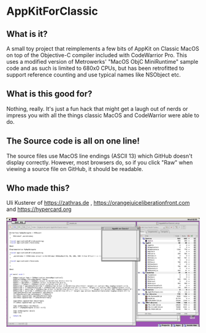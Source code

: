 AppKitForClassic
================

What is it?
-----------

A small toy project that reimplements a few bits of AppKit on Classic MacOS on top of the Objective-C compiler included with CodeWarrior Pro.
This uses a modified version of Metrowerks' "MacOS ObjC MiniRuntime" sample code and as such is limited to 680x0 CPUs, but has been retrofitted
to support reference counting and use typical names like NSObject etc.

What is this good for?
----------------------

Nothing, really. It's just a fun hack that might get a laugh out of nerds or impress you with all the things classic MacOS and CodeWarrior were able to do.

The Source code is all on one line!
-----------------------------------

The source files use MacOS line endings (ASCII 13) which GitHub doesn't display correctly. However, most browsers do, so if you click "Raw" when viewing
a source file on GitHub, it should be readable.

Who made this?
--------------

Uli Kusterer of https://zathras.de , https://orangejuiceliberationfront.com and https://hypercard.org

![Screenshot of AppKitForClassic and CodeWarrior in action](readme_screenshot.png)
